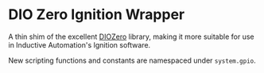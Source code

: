# DIO Zero Ignition Wrapper
A thin shim of the excellent [DIOZero](https://github.com/mattjlewis/diozero) library, making it more suitable for use in Inductive Automation's Ignition software.

New scripting functions and constants are namespaced under `system.gpio`.
